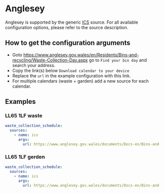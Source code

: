 # Anglesey

Anglesey is supported by the generic [ICS](/doc/source/ics.md) source. For all available configuration options, please refer to the source description.


## How to get the configuration arguments

- Goto <https://www.anglesey.gov.wales/en/Residents/Bins-and-recycling/Waste-Collection-Day.aspx> go to `Find your bin day` and search your address.  
- Copy the link(s) below `Download calendar to your device`
- Replace the `url` in the example configuration with this link.
- For multiple calendars (waste + garden) add a new source for each calendar.

## Examples

### LL65 1LF waste

```yaml
waste_collection_schedule:
  sources:
    - name: ics
      args:
        url: https://www.anglesey.gov.wales/documents/Docs-en/Bins-and-recycling/calendars/ics/B1-1.ics
```
### LL65 1LF gerden

```yaml
waste_collection_schedule:
  sources:
    - name: ics
      args:
        url: https://www.anglesey.gov.wales/documents/Docs-en/Bins-and-recycling/calendars/ics/G1-1.ics
```
